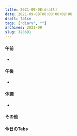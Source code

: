 ```yaml
---
title: 2021-09-08[draft]
date: 2021-09-08T00:00:00+09:00
draft: false
tags: ["diary", ""]
archives: 2021-09
slug: 328591
---
```

#### 午前
- 
#### 午後
- 
#### 体調
- 
#### その他
#### 今日のTabs